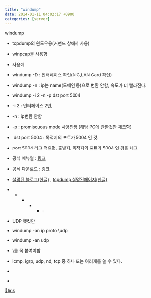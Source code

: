 ```yaml
---
title: "windump"
date: 2014-01-11 04:02:17 +0900
categories: [server]
---
```


windump

  
- tcpdump의 윈도우용(커맨드 창에서 사용)
- winpcap을 사용함
- 사용예
- windump -D : 인터페이스 확인(NIC,LAN Card 확인)
- windump -n : ip는 name(도메인 등)으로 변환 안함, 속도가 더 빨라진다.
- windump -i 2 -n -p dst port 5004
- -i 2 : 인터페이스 2번, 
- -n : ip변환 안함
- -p : promiscuous mode 사용안함 (해당 PC에 관한것만 체크함)
-  dst port 5004 : 목적지의 포트가 5004 인 것.
- port 5004 라고 적으면, 출발지, 목적지의 포트가 5004 인 것을 체크



- 공식 메뉴얼 : [링크](http://www.winpcap.org/windump/docs/manual.htm "링크") 
- 공식 다운로드 : [링크](http://www.winpcap.org/windump/install/default.htm "링크")
- [설명된 블로그(한글)](http://pemites.tistory.com/86 "설명된 블로그(한글)") , [tcpdump 설명된페이지(한글)](http://chonnom.com/bbs/board.php?bo_table=B17&wr_id=23 "tcpdump 설명된페이지(한글)")

- - - - - -&#xD;
&#xD;
- UDP 팻킷만&#xD;
- windump -an ip proto \udp&#xD;
- windump -an udp &#xD;
- \를 꼭 붙여야함&#xD;
- icmp, igrp, udp, nd, tcp 중 하나 또는 여러개를 쓸 수 있다.&#xD;
&#xD;
-   &#xD;
&#xD;
-   &#xD;
&#xD;
&#xD;
&#xD;



[🔗link](http://www.mins01.com/mh/tech/read/855)